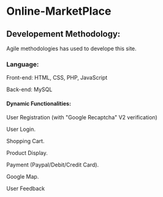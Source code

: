 # Online-MarketPlace
## Developement Methodology:
 Agile methodologies has used to develope this site.
 
### Language:
Front-end: HTML, CSS, PHP, JavaScript

Back-end: MySQL

#### Dynamic Functionalities:

User Registration (with "Google Recaptcha" V2 verification)
  
User Login.
	
Shopping Cart.
	
Product Display.
	
Payment (Paypal/Debit/Credit Card).
	
Google Map.
  
User Feedback
